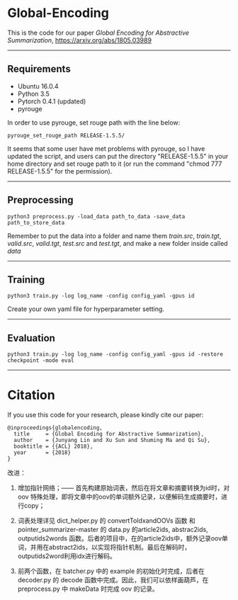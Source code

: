 # Global-Encoding
This is the code for our paper *Global Encoding for Abstractive Summarization*, https://arxiv.org/abs/1805.03989

***********************************************************

## Requirements
* Ubuntu 16.0.4
* Python 3.5
* Pytorch 0.4.1 (updated)
* pyrouge

In order to use pyrouge, set rouge path with the line below:
```
pyrouge_set_rouge_path RELEASE-1.5.5/
```
It seems that some user have met problems with pyrouge, so I have updated the script, and users can put the directory "RELEASE-1.5.5" in your home directory and set rouge path to it  (or run the command "chmod 777 RELEASE-1.5.5" for the permission).
**************************************************************

## Preprocessing
```
python3 preprocess.py -load_data path_to_data -save_data path_to_store_data 
```
Remember to put the data into a folder and name them *train.src*, *train.tgt*, *valid.src*, *valid.tgt*, *test.src* and *test.tgt*, and make a new folder inside called *data*

***************************************************************

## Training
```
python3 train.py -log log_name -config config_yaml -gpus id
```
Create your own yaml file for hyperparameter setting.

****************************************************************

## Evaluation
```
python3 train.py -log log_name -config config_yaml -gpus id -restore checkpoint -mode eval
```

*******************************************************************

# Citation
If you use this code for your research, please kindly cite our paper:
```
@inproceedings{globalencoding,
  title     = {Global Encoding for Abstractive Summarization},
  author    = {Junyang Lin and Xu Sun and Shuming Ma and Qi Su},
  booktitle = {{ACL} 2018},
  year      = {2018}
}
```

改进：
1. 增加指针网络；—— 首先构建原始词表，然后在将文章和摘要转换为id时，对 oov 特殊处理，即将文章中的oov的单词额外记录，以便解码生成摘要时，进行copy；

2. 词表处理详见 dict_helper.py 的 convertToIdxandOOVs 函数 和 pointer_summarizer-master 的 data.py 的article2ids, abstrac2ids, outputids2words 函数。后者的项目中，在的article2ids中，额外记录oov单词，并用在abstract2ids，以实现将指针机制。最后在解码时，outputids2word利用idx进行解码。

3. 前两个函数，在 batcher.py 中的 example 的初始化时完成，后者在 decoder.py 的 decode 函数中完成。因此，我们可以依样画葫芦，在 preprocess.py 中 makeData 时完成 oov 的记录。